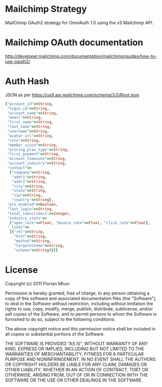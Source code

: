 # Mailchimp Strategy

MailChimp OAuth2 strategy for OmniAuth 1.0 using the v3 Mailchimp API.

# Mailchimp OAuth documentation

http://developer.mailchimp.com/documentation/mailchimp/guides/how-to-use-oauth2/

# Auth Hash

JSON as per https://us9.api.mailchimp.com/schema/3.0/Root.json

```ruby
{"account_id"=>String,
 "login_id"=>String,
 "account_name"=>String,
 "email"=>String,
 "first_name"=>String,
 "last_name"=>String,
 "username"=>String,
 "avatar_url"=>String,
 "role"=>String,
 "member_since"=>String,
 "pricing_plan_type"=>String,
 "first_payment"=>String,
 "account_timezone"=>String,
 "account_industry"=>String,
 "contact"=>
  {"company"=>String,
   "addr1"=>String,
   "addr2"=>String,
   "city"=>String,
   "state"=>String,
   "zip"=>String,
   "country"=>String},
 "pro_enabled"=>Boolean,
 "last_login"=>String,
 "total_subscribers"=>Integer,
 "industry_stats"=>
  {"open_rate"=>Float, "bounce_rate"=>Float, "click_rate"=>Float},
 "_links"=>
  [{"rel"=>String,
    "href"=>String,
    "method"=>String,
    "targetSchema"=>String,
    "schema"=>String?}]}
```

# License

Copyright (c) 2011 Florian Mhun

Permission is hereby granted, free of charge, to any person obtaining a copy of this software and associated documentation files (the "Software"), to deal in the Software without restriction, including without limitation the rights to use, copy, modify, merge, publish, distribute, sublicense, and/or sell copies of the Software, and to permit persons to whom the Software is furnished to do so, subject to the following conditions:

The above copyright notice and this permission notice shall be included in all copies or substantial portions of the Software.

THE SOFTWARE IS PROVIDED "AS IS", WITHOUT WARRANTY OF ANY KIND, EXPRESS OR IMPLIED, INCLUDING BUT NOT LIMITED TO THE WARRANTIES OF MERCHANTABILITY, FITNESS FOR A PARTICULAR PURPOSE AND NONINFRINGEMENT. IN NO EVENT SHALL THE AUTHORS OR COPYRIGHT HOLDERS BE LIABLE FOR ANY CLAIM, DAMAGES OR OTHER LIABILITY, WHETHER IN AN ACTION OF CONTRACT, TORT OR OTHERWISE, ARISING FROM, OUT OF OR IN CONNECTION WITH THE SOFTWARE OR THE USE OR OTHER DEALINGS IN THE SOFTWARE.
